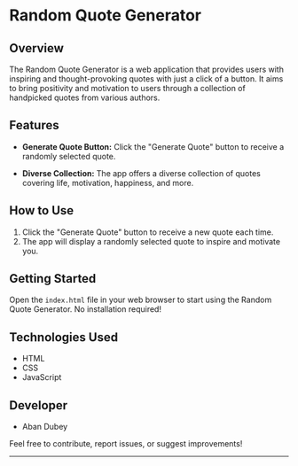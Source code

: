 # Random Quote Generator

## Overview

The Random Quote Generator is a web application that provides users with inspiring and thought-provoking quotes with just a click of a button. It aims to bring positivity and motivation to users through a collection of handpicked quotes from various authors.

## Features

- **Generate Quote Button:** Click the "Generate Quote" button to receive a randomly selected quote.

- **Diverse Collection:** The app offers a diverse collection of quotes covering life, motivation, happiness, and more.

## How to Use

1. Click the "Generate Quote" button to receive a new quote each time.
2. The app will display a randomly selected quote to inspire and motivate you.

## Getting Started

Open the `index.html` file in your web browser to start using the Random Quote Generator. No installation required!

## Technologies Used

- HTML
- CSS
- JavaScript

## Developer

- Aban Dubey

Feel free to contribute, report issues, or suggest improvements!

---
